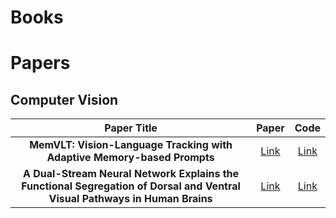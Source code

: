 # Books

# Papers

## Computer Vision

| Paper Title | Paper | Code |
| :--------------------------: | :--------------------------: | :--------------------------: |
| **MemVLT: Vision-Language Tracking with Adaptive Memory-based Prompts** | [Link](https://openreview.net/pdf?id=ZK1CZXKgG5) | [Link](https://github.com/XiaokunFeng/MemVLT) |
| **A Dual-Stream Neural Network Explains the Functional Segregation of Dorsal and Ventral Visual Pathways in Human Brains** | [Link](https://openreview.net/pdf?id=Fy1S3v4UAk) | [Link](https://github.com/minkyu-choi04/DualStreamBrains) |


